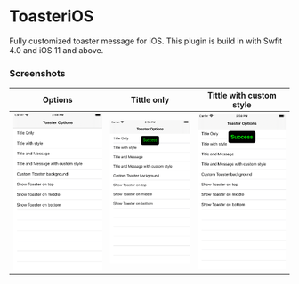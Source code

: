 # ToasteriOS
Fully customized toaster message for iOS. This plugin is build in with Swfit 4.0 and iOS 11 and above.

### Screenshots

| Options | Tittle only | Tittle with custom style |
| ------ | ------ | ------|
| ![Alt text](https://github.com/Achsuthan/ToasteriOS/blob/main/screenshots/tableList.png?raw=true) | ![Alt text](https://github.com/Achsuthan/ToasteriOS/blob/main/screenshots/TitleOnly.png?raw=true)| ![Alt text](https://github.com/Achsuthan/ToasteriOS/blob/main/screenshots/TitleWithStyle.png?raw=true) 